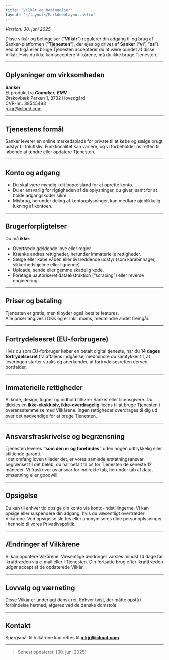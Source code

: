 ```yaml
---
title: 'Vilkår og betingelser'
layout: '~/layouts/MarkdownLayout.astro'
---
```


*Version: 30. juni 2025*

Disse vilkår og betingelser (“**Vilkår**”) regulerer din adgang til og brug af Sanker-platformen (“**Tjenesten**”), der ejes og drives af **Sanker** (“**vi**”, “**os**”). Ved at tilgå eller bruge Tjenesten accepterer du at være bundet af disse Vilkår. Hvis du ikke kan acceptere Vilkårene, må du ikke bruge Tjenesten.

---

## Oplysninger om virksomheden

**Sanker**  
Et produkt fra _**Comaker**, **EMV**_  
Ørskovbæk Parken 1,
8732 Hovedgård  
CVR-nr.: 38545493  
p.kjr@icloud.com

---

## Tjenestens formål

Sanker leverer en online markedsplads for private til at købe og sælge brugt udstyr til friluftsliv. Funktionalitet kan variere, og vi forbeholder os retten til løbende at ændre eller opdatere Tjenesten.

---

## Konto og adgang

- Du skal være myndig i dit bopælsland for at oprette konto.
- Du er ansvarlig for rigtigheden af de oplysninger, du giver, samt for at holde adgangskoder sikre.
- Misbrug, herunder deling af kontooplysninger, kan medføre øjeblikkelig lukning af kontoen.

---

## Brugerforpligtelser

Du må **ikke**:

- Overtræde gældende love eller regler.
- Krænke andres rettigheder, herunder immaterielle rettigheder.
- Sælge eller købe våben eller livsreddende udstyr (som karabinhager, sikkerhedshjelme eller lignende).
- Uploade, sende eller gemme skadelig kode.
- Foretage uautoriseret dataekstraktion (“scraping”) eller reverse engineering.

---

## Priser og betaling

Tjenesten er gratis, men tilbyder også betalte features.  
Alle priser angives i DKK og er inkl. moms, medmindre andet fremgår.

<!-- Betaling håndteres af Stripe Payments Europe Ltd. (se Privatlivspolitik). -->

---

## Fortrydelsesret (EU-forbrugere)

Hvis du som EU-forbruger køber en betalt digital tjeneste, har du **14 dages fortrydelsesret** fra aftalens indgåelse, medmindre du samtykker til, at leveringen starter straks og anerkender, at fortrydelsesretten derved bortfalder.

---

## Immaterielle rettigheder

Al kode, design, logoer og indhold tilhører Sanker eller licensgivere. Du tildeles en **ikke-eksklusiv, ikke-overdragelig** licens til at bruge Tjenesten i overensstemmelse med Vilkårene. Ingen rettigheder overdrages til dig ud over det nødvendige for at bruge Tjenesten.

---

## Ansvarsfraskrivelse og begrænsning

Tjenesten leveres **“som den er og forefindes”** uden nogen udtrykkelig eller stiltiende garanti.  
I det omfang loven tillader det, er vores samlede erstatningsansvar begrænset til det beløb, du har betalt til os for Tjenesten de seneste 12 måneder. Vi fraskriver os ansvar for indirekte tab, herunder tab af data, omsætning eller goodwill.

---

## Opsigelse

Du kan til enhver tid opsige din konto via konto-indstillingerne. Vi kan opsige eller suspendere din adgang, hvis du væsentligt overtræder Vilkårene. Ved opsigelse slettes eller anonymiseres dine personoplysninger i henhold til vores Privatlivspolitik.

---

## Ændringer af Vilkårene

Vi kan opdatere Vilkårene. Væsentlige ændringer varsles mindst 14 dage før ikrafttræden via e-mail eller i Tjenesten. Din fortsatte brug efter ikrafttræden udgør accept af de opdaterede Vilkår.

---

## Lovvalg og værneting

Disse Vilkår er underlagt dansk ret. Enhver tvist, der måtte opstå i forbindelse hermed, afgøres ved de danske domstole.

---

## Kontakt

Spørgsmål til Vilkårene kan rettes til **p.kjr@icloud.com**.

---

> Senest opdateret: [30. juni 2025]
